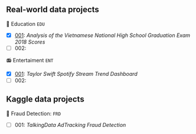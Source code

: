 ## Real-world data projects

📖 Education ``EDU``
- [x] [001](https://github.com/khoaht312/vnhsge-2018): *Analysis of the Vietnamese National High School Graduation Exam 2018 Scores*
- [ ] 002: 
  
📻 Entertaiment ``ENT``
- [x] [001](https://github.com/khoaht312/spotify-stats): *Taylor Swift Spotify Stream Trend Dashboard*
- [ ] 002: 

## Kaggle data projects

🏬 Fraud Detection: ``FRD``
- [ ] 001: *TalkingData AdTracking Fraud Detection*

<!--
**khoaht312/khoaht312** is a ✨ _special_ ✨ repository because its `README.md` (this file) appears on your GitHub profile.

Here are some ideas to get you started:

- 🔭 I’m currently working on ...
- 🌱 I’m currently learning ...
- 👯 I’m looking to collaborate on ...
- 🤔 I’m looking for help with ...
- 💬 Ask me about ...
- 📫 How to reach me: ...
- 😄 Pronouns: ...
- ⚡ Fun fact: ...
-->
